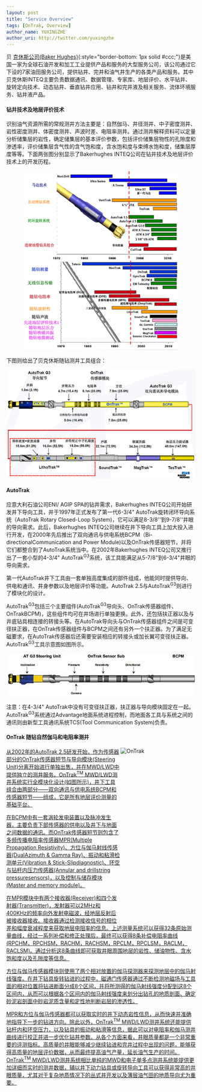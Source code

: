 ```yaml
---
layout: post
title: "Service Overview"
tags: [OnTrak, Overview]
author_name: YUXINGZHE
author_uri: http://twitter.com/yuxingzhe
---
```


<span class="dropcap">贝
</span>[克休斯公司(Baker Hughes)](http://http://www.bakerhughes.com/){:style="border-bottom: 1px solid #ccc;"}是美国一家为全球石油开发和加工工业提供产品和服务的大型服务公司，该公司通过它下设的7家油田服务公司，提供钻井、完井和油气井生产的各类产品和服务。其中贝克休斯INTEQ主要负责数据通讯、数据管理、专家库、地层评价、水平钻井、旋转定向技术、动态钻井、垂直钻井应用、钻井和完井液及相关服务、流体环境服务、钻井液产品。

#### 钻井技术及地层评价技术 ####

识别油气资源所需的常规测井方法主要是：自然伽马、井径测井、中子密度测井、岩性密度测井、体密度测井、声波时差、电阻率测井。通过测井解释资料可以定量分析储集层的岩性，确定储集层的基本评价参数，包括评价储集层物性的孔隙度和渗透率，评价储集层含气性的含气饱和度，含水饱和度与束缚水饱和度，储集层厚度等等。下面两张图分别显示了Bakerhughes INTEQ公司在钻井技术及地层评价技术上的开发历程。

<p style="text-align:center"> <img src="/images/posts/2013-12-14/DrillingTech.png" alt="Drilling Technology" style="width:410px">
<img src="/images/posts/2013-12-14/FormationEvalTech.png" alt="Formation Evaluation Technology" style="width:410px"> </p>

下图则给出了贝克休斯随钻测井工具组合：

<img class="aligncenter" src="/images/posts/2013-12-14/AWD-HBA.png" alt="BHA apllied with AWD">

#### AutoTrak ####

应意大利石油公司ENI/ AGIP SPA的钻井需求，Bakerhughes INTEQ公司开始研发井下导向工具，并于1997年正式发布了第一代6-3/4" AutoTrak旋转闭环导向系统（AutoTrak Rotary Closed-Loop System)，它可以满足8-3/8''到9-7/8''井眼的导向需求。此后，Bakerhughes INTEQ公司继续在井下导向工具上加大投入进行开发，在2000年先后推出了双向通讯与供电系统BCPM（Bi-directionalCommunication and Power Module)以及OnTrak传感器短节，并将它们都整合到了AutoTrak系统当中。在2002年Bakerhughes INTEQ公司又推行出了一套小型的4-3/4" AutoTrak<sup>G3</sup>系统，该工具能满足从5-7/8"到6-3/4"井眼的导向需求。

第一代AutoTrak井下工具由一套单独高度集成的部件组成，他能同时提供导向、供电和通讯、井身参数以及地层评价等功能。AutoTrak 2.5与AutoTrak<sup>G3</sup>则进行了模块化的设计。

AutoTrak<sup>G3</sup>包括三个主要组件(AutoTrak<sup>G3</sup>导向头、OnTrak传感器组件、OnTrakBCPM)，这些组件均可在井场进行单独更换。此外，还包括扶正器以及与井底钻具相连接的转接头等。在AutoTrak导向头与OnTrak传感器组件之间是可变径扶正器，在OnTrak传感器组件与BCPM之间还有另外一个扶正器。为了满足无磁要求，在AutoTrak传感器后还需要安装相应的转接头或加长翼可变径扶正器。AutoTrak<sup>G3</sup>工具示意图如图所示。

<img class="aligncenter" src="/images/posts/2013-12-14/AutoTrakG3.jpg" alt="AutoTrak G3">

注意：在4-3/4" AutoTrak中没有可变径扶正器，扶正器与导向模块固定在一起。AutoTrak<sup>G3</sup>系统通过Advantage地面系统进程控制，而地面各工具与系统之间的通讯则由新型工具通讯系统TCS(Tool Communication System)负责。

#### OnTrak 随钻自然伽马和电阻率测井 ####

<a target="_blank" href="https://kdccyq.blu.livefilestore.com/y2pCGOmk__FjVMzLJ9i4qmd23yqCsqbZvBA7jwZX1WT9eF5WVUay4Qt0fi_KshmnM35B8jgWnfilcQcSNOv6UL1jreYtuyq9W7chKGzf6g_FRk/OnTrak.png?psid=1">
<img src="https://kdccyq.blu.livefilestore.com/y2pCGOmk__FjVMzLJ9i4qmd23yqCsqbZvBA7jwZX1WT9eF5WVUay4Qt0fi_KshmnM35B8jgWnfilcQcSNOv6UL1jreYtuyq9W7chKGzf6g_FRk/OnTrak.png?psid=1" alt="OnTrak" title="OnTrak" style = "float:right;width:200px;height:461px">

从2002年的AutoTrak 2.5研发开始，作为传感器部分的OnTrak传感器短节与导向模块(Steering Unit)分离开始进行单独出售，并在MWD/LWD中提供独立的测井服务。OnTrak<sup>TM</sup> MWD/LWD测井系统实行全模块化设计(如图所示)，井下工具组合由两部分——双向通讯与供电系统BCPM和传感器短节——组成，它是所有地层评价测量的基础平台。

在BCPM中有一套涡轮发电装置以及脉冲发生器，主要负责下部传感器的供电以及井下与地面之间数据的通讯。而OnTrak传感器短节则包含了多频传播电阻率传感器MPR(Multiple Propagation Resistivity)、方位与伽马射线传感器(DualAzimuth & Gamma Ray)、振动和粘滑检测单元(Vibration & Stick-Slipdiagnostic)、环空与钻杆内压力传感器(Annular and drillstring pressuresensors)，以及控制与储存模块(Master and memory module)。

在MPR模块中有两个接收器(Receiver)和四个发射器(Transmitter)，发射器可以2MHz和400KHz的频率向外发射电磁波，经地层反射后被接收器接收。接收器通过检测接收信号的相位差和幅度衰减程度来获取地层电阻率的信息。上述测量系统可以获得32条原始测量曲线，经过一系列补偿和修正处理后，最终可以获得8条补偿电阻率曲线(RPCHM，RPCHSM，RACHM，RACHSM，RPCLM，RPCLSM，RACLM，RACLSM)。通过分析这8条曲线即可获取井眼周围地层的岩性、储油物性、含水饱和度以及孔隙度等信息。

方位与伽马传感器模块则使用了两个相对放置的伽马探测器来探测地层中的伽马射线强度。在井下钻具旋转钻进的过程中，磁通门传感器通过不断检测地磁场与工具面的相对位置将钻进断面分成8个区间，并将所测得的伽马射线强度分配到这8个区间内，从而可以根据各个区间内的伽马射线强度来划分出钻孔的地质剖面、确定砂泥岩剖面中砂岩泥质含量和定性地判断岩层的渗透性。

MPR和方位与伽马传感器都可以获取实时的井下动态岩性信息，从而快速并准确地指导下一步的钻进方向。除此以外，OnTrak<sup>TM</sup> MWD/LWD测井系统还能提供钻杆内和环空压力，以及钻具的振动和粘滑等信息，据此可以对电阻率和伽马测井曲线进行校正并进一步优化钻井参数。从各个方面来看，井眼质量都是一个非常重要的评测指标。高质量的井眼能够减少继续钻进和完井过程中出现的问题，能够获得高质量的地层评价数据，从而最终提高油气产量，延长油气生产的时间。OnTrak<sup>TM</sup> MWD/LWD测井系统相比单纯的MWD和电子单多点测井系统能提供更加详细而实时的测井数据，辅以井下动力钻具或旋转导向工具可以获得非常高的井眼质量，尤其对于复杂地质情况下的丛式井开发以及薄层油气田的地质导向尤为重要。
